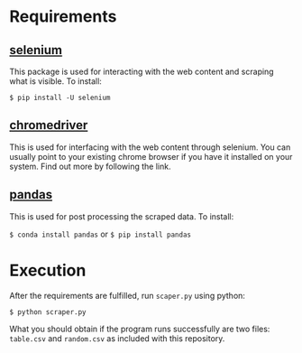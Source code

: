 # Requirements

## [selenium](https://pypi.python.org/pypi/selenium)

This package is used for interacting with the web content and scraping what is visible. To install:

`$ pip install -U selenium`

## [chromedriver](https://github.com/SeleniumHQ/selenium/wiki/ChromeDriver)

This is used for interfacing with the web content through selenium. You can usually point to your existing chrome browser if you have it installed on your system. Find out more by following the link.

## [pandas](http://pandas.pydata.org/)

This is used for post processing the scraped data. To install:

`$ conda install pandas` or `$ pip install pandas`

# Execution

After the requirements are fulfilled, run `scaper.py` using python:

`$ python scraper.py`

What you should obtain if the program runs successfully are two files: `table.csv` and `random.csv` as included with this repository.
